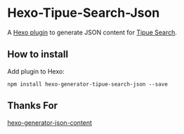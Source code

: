 # Hexo-Tipue-Search-Json

A [Hexo plugin](https://hexo.io/plugins/) to generate JSON content for [Tipue Search](http://www.tipue.com/search/docs/?d=6).

## How to install

Add plugin to Hexo:

```
npm install hexo-generator-tipue-search-json --save
```

## Thanks For

[hexo-generator-json-content](https://github.com/alexbruno/hexo-generator-json-content)
